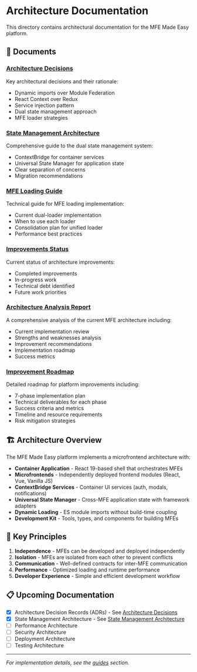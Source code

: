 # Architecture Documentation

This directory contains architectural documentation for the MFE Made Easy platform.

## 📄 Documents

### [Architecture Decisions](./ARCHITECTURE_DECISIONS.md)

Key architectural decisions and their rationale:

- Dynamic imports over Module Federation
- React Context over Redux
- Service injection pattern
- Dual state management approach
- MFE loader strategies

### [State Management Architecture](./STATE_MANAGEMENT_ARCHITECTURE.md)

Comprehensive guide to the dual state management system:

- ContextBridge for container services
- Universal State Manager for application state
- Clear separation of concerns
- Migration recommendations

### [MFE Loading Guide](./MFE_LOADING_GUIDE.md)

Technical guide for MFE loading implementation:

- Current dual-loader implementation
- When to use each loader
- Consolidation plan for unified loader
- Performance best practices

### [Improvements Status](./IMPROVEMENTS_STATUS.md)

Current status of architecture improvements:

- Completed improvements
- In-progress work
- Technical debt identified
- Future work priorities

### [Architecture Analysis Report](./architecture-analysis-report.md)

A comprehensive analysis of the current MFE architecture including:

- Current implementation review
- Strengths and weaknesses analysis
- Improvement recommendations
- Implementation roadmap
- Success metrics

### [Improvement Roadmap](./improvement-roadmap.md)

Detailed roadmap for platform improvements including:

- 7-phase implementation plan
- Technical deliverables for each phase
- Success criteria and metrics
- Timeline and resource requirements
- Risk mitigation strategies

## 🏗️ Architecture Overview

The MFE Made Easy platform implements a microfrontend architecture with:

- **Container Application** - React 19-based shell that orchestrates MFEs
- **Microfrontends** - Independently deployed frontend modules (React, Vue, Vanilla JS)
- **ContextBridge Services** - Container UI services (auth, modals, notifications)
- **Universal State Manager** - Cross-MFE application state with framework adapters
- **Dynamic Loading** - ES module imports without build-time coupling
- **Development Kit** - Tools, types, and components for building MFEs

## 🔑 Key Principles

1. **Independence** - MFEs can be developed and deployed independently
2. **Isolation** - MFEs are isolated from each other to prevent conflicts
3. **Communication** - Well-defined contracts for inter-MFE communication
4. **Performance** - Optimized loading and runtime performance
5. **Developer Experience** - Simple and efficient development workflow

## 📋 Upcoming Documentation

- [x] Architecture Decision Records (ADRs) - See [Architecture Decisions](./ARCHITECTURE_DECISIONS.md)
- [x] State Management Architecture - See [State Management Architecture](./STATE_MANAGEMENT_ARCHITECTURE.md)
- [ ] Performance Architecture
- [ ] Security Architecture
- [ ] Deployment Architecture
- [ ] Testing Architecture

---

_For implementation details, see the [guides](../guides/) section._
